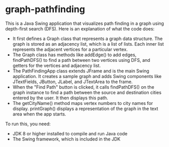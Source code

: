 # graph-pathfinding

  This is a Java Swing application that visualizes path finding in a graph using depth-first search (DFS). Here is an explanation of what the code does:

- It first defines a Graph class that represents a graph data structure. The graph is stored as 
  an adjacency list, which is a list of lists. Each inner list represents the adjacent vertices 
  for a particular vertex.
- The Graph class has methods like addEdge() to add edges, findPathDFS() to find a path between 
  two vertices using DFS, and getters for the vertices and adjacency list.
- The PathFindingApp class extends JFrame and is the main Swing application. It creates a sample 
  graph and adds Swing components like JTextFields, JButton, JLabel, and JTextArea to the frame.
- When the "Find Path" button is clicked, it calls findPathDFS() on the graph instance to find a 
  path between the source and destination cities entered by the user. It then displays this path.
- The getCityName() method maps vertex numbers to city names for display.
  printGraph() displays a representation of the graph in the text area when the app starts.

To run this, you need:
- JDK 8 or higher installed to compile and run Java code
- The Swing framework, which is included in the JDK
